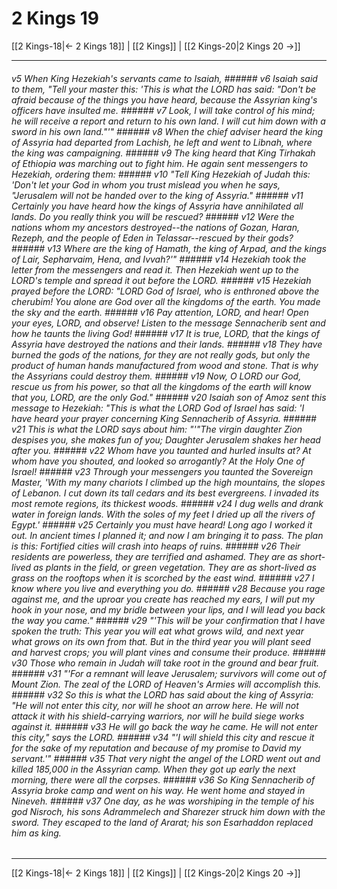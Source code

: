 # 2 Kings 19

[[2 Kings-18|← 2 Kings 18]] | [[2 Kings]] | [[2 Kings-20|2 Kings 20 →]]
***

###### v5 When King Hezekiah's servants came to Isaiah, ###### v6 Isaiah said to them, "Tell your master this: 'This is what the LORD has said: "Don't be afraid because of the things you have heard, because the Assyrian king's officers have insulted me. ###### v7 Look, I will take control of his mind; he will receive a report and return to his own land. I will cut him down with a sword in his own land."'" ###### v8 When the chief adviser heard the king of Assyria had departed from Lachish, he left and went to Libnah, where the king was campaigning. ###### v9 The king heard that King Tirhakah of Ethiopia was marching out to fight him. He again sent messengers to Hezekiah, ordering them: ###### v10 "Tell King Hezekiah of Judah this: 'Don't let your God in whom you trust mislead you when he says, "Jerusalem will not be handed over to the king of Assyria." ###### v11 Certainly you have heard how the kings of Assyria have annihilated all lands. Do you really think you will be rescued? ###### v12 Were the nations whom my ancestors destroyed--the nations of Gozan, Haran, Rezeph, and the people of Eden in Telassar--rescued by their gods? ###### v13 Where are the king of Hamath, the king of Arpad, and the kings of Lair, Sepharvaim, Hena, and Ivvah?'" ###### v14 Hezekiah took the letter from the messengers and read it. Then Hezekiah went up to the LORD's temple and spread it out before the LORD. ###### v15 Hezekiah prayed before the LORD: "LORD God of Israel, who is enthroned above the cherubim! You alone are God over all the kingdoms of the earth. You made the sky and the earth. ###### v16 Pay attention, LORD, and hear! Open your eyes, LORD, and observe! Listen to the message Sennacherib sent and how he taunts the living God! ###### v17 It is true, LORD, that the kings of Assyria have destroyed the nations and their lands. ###### v18 They have burned the gods of the nations, for they are not really gods, but only the product of human hands manufactured from wood and stone. That is why the Assyrians could destroy them. ###### v19 Now, O LORD our God, rescue us from his power, so that all the kingdoms of the earth will know that you, LORD, are the only God." ###### v20 Isaiah son of Amoz sent this message to Hezekiah: "This is what the LORD God of Israel has said: 'I have heard your prayer concerning King Sennacherib of Assyria. ###### v21 This is what the LORD says about him: "'"The virgin daughter Zion despises you, she makes fun of you; Daughter Jerusalem shakes her head after you. ###### v22 Whom have you taunted and hurled insults at? At whom have you shouted, and looked so arrogantly? At the Holy One of Israel! ###### v23 Through your messengers you taunted the Sovereign Master, 'With my many chariots I climbed up the high mountains, the slopes of Lebanon. I cut down its tall cedars and its best evergreens. I invaded its most remote regions, its thickest woods. ###### v24 I dug wells and drank water in foreign lands. With the soles of my feet I dried up all the rivers of Egypt.' ###### v25 Certainly you must have heard! Long ago I worked it out. In ancient times I planned it; and now I am bringing it to pass. The plan is this: Fortified cities will crash into heaps of ruins. ###### v26 Their residents are powerless, they are terrified and ashamed. They are as short-lived as plants in the field, or green vegetation. They are as short-lived as grass on the rooftops when it is scorched by the east wind. ###### v27 I know where you live and everything you do. ###### v28 Because you rage against me, and the uproar you create has reached my ears, I will put my hook in your nose, and my bridle between your lips, and I will lead you back the way you came." ###### v29 "'This will be your confirmation that I have spoken the truth: This year you will eat what grows wild, and next year what grows on its own from that. But in the third year you will plant seed and harvest crops; you will plant vines and consume their produce. ###### v30 Those who remain in Judah will take root in the ground and bear fruit. ###### v31 "'For a remnant will leave Jerusalem; survivors will come out of Mount Zion. The zeal of the LORD of Heaven's Armies will accomplish this. ###### v32 So this is what the LORD has said about the king of Assyria: "He will not enter this city, nor will he shoot an arrow here. He will not attack it with his shield-carrying warriors, nor will he build siege works against it. ###### v33 He will go back the way he came. He will not enter this city," says the LORD. ###### v34 "'I will shield this city and rescue it for the sake of my reputation and because of my promise to David my servant.'" ###### v35 That very night the angel of the LORD went out and killed 185,000 in the Assyrian camp. When they got up early the next morning, there were all the corpses. ###### v36 So King Sennacherib of Assyria broke camp and went on his way. He went home and stayed in Nineveh. ###### v37 One day, as he was worshiping in the temple of his god Nisroch, his sons Adrammelech and Sharezer struck him down with the sword. They escaped to the land of Ararat; his son Esarhaddon replaced him as king.

***
[[2 Kings-18|← 2 Kings 18]] | [[2 Kings]] | [[2 Kings-20|2 Kings 20 →]]
